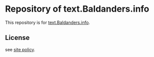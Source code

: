 # Repository of text.Baldanders.info

This repository is for [text.Baldanders.info].

[text.Baldanders.info]: http://text.baldanders.info/ "text.Baldanders.info"

## License

see [site policy](http://text.baldanders.info/site-policy/).

